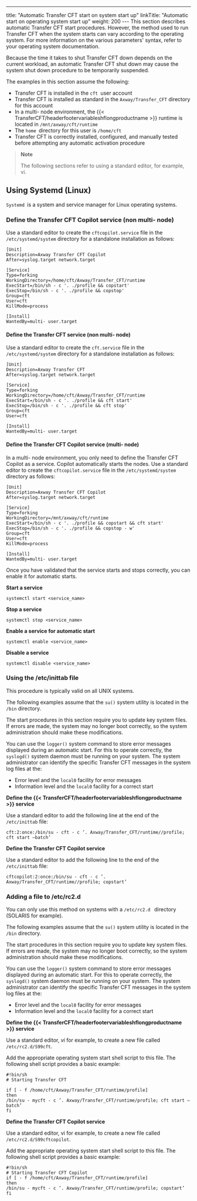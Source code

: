 ---
title: "Automatic Transfer CFT start on system start up"
linkTitle: "Automatic start on operating system start up"
weight: 200
--- This section describes automatic Transfer CFT start procedures.
However, the method used to run Transfer CFT when the system starts can vary
according to the operating system. For more information on the various parameters' syntax, refer to your operating system documentation.

Because the time it takes to shut Transfer CFT down depends on the current
workload, an automatic Transfer CFT shut down may cause the system shut down
procedure to be temporarily suspended.

The examples in this section assume the following:

- Transfer CFT is
    installed in the `cft `user account
- Transfer CFT is
    installed as standard in the `Axway/Transfer_CFT` directory for this account
- In a multi- node environment, the {{< TransferCFT/headerfootervariableshflongproductname >}} runtime is located in `/mnt/axway/cft/runtime`
- The `home `directory
    for this user is `/home/cft`
- Transfer CFT is
    correctly installed, configured, and manually tested before attempting any automatic
    activation procedure

> **Note**
>
> The following sections refer to using a standard editor, for example, vi.

## Using Systemd (Linux)

`Systemd `is a system and service manager for Linux operating systems.

### Define the Transfer CFT Copilot service (non multi- node)

Use a standard editor to create the `cftcopilot.service` file in the `/etc/systemd/system` directory for a standalone installation as follows:

```
[Unit]
Description=Axway Transfer CFT Copilot
After=syslog.target network.target

[Service]
Type=forking
WorkingDirectory=/home/cft/Axway/Transfer_CFT/runtime
ExecStart=/bin/sh - c '. ./profile && copstart'
ExecStop=/bin/sh - c '. ./profile && copstop'
Group=cft
User=cft
KillMode=process

[Install]
WantedBy=multi- user.target
```

#### Define the Transfer CFT service (non multi- node)

Use a standard editor to create the `cft.service` file in the `/etc/systemd/system` directory for a standalone installation as follows:

```
[Unit]
Description=Axway Transfer CFT
After=syslog.target network.target

[Service]
Type=forking
WorkingDirectory=/home/cft/Axway/Transfer_CFT/runtime
ExecStart=/bin/sh - c '. ./profile && cft start'
ExecStop=/bin/sh - c '. ./profile && cft stop'
Group=cft
User=cft

[Install]
WantedBy=multi- user.target
```

#### Define the Transfer CFT Copilot service (multi- node)

In a multi- node environment, you only need to define the Transfer CFT Copilot as a service. Copilot automatically starts the nodes. Use a standard editor to create the `cftcopilot.service` file in the `/etc/systemd/system` directory as follows:

```
[Unit]
Description=Axway Transfer CFT Copilot
After=syslog.target network.target

[Service]
Type=forking
WorkingDirectory=/mnt/axway/cft/runtime
ExecStart=/bin/sh - c '. ./profile && copstart && cft start'
ExecStop=/bin/sh - c '. ./profile && copstop - w'
Group=cft
User=cft
KillMode=process

[Install]
WantedBy=multi- user.target
```

Once you have validated that the service starts and stops correctly, you can enable it for automatic starts.

****Start a service****

```
systemctl start <service_name>
```

****Stop a service****

```
systemctl stop <service_name>
```

****Enable a service for automatic start****

```
systemctl enable <service_name>
```

****Disable a service****

```
systemctl disable <service_name>
```

### Using the /etc/inittab file

This procedure is typically valid on all UNIX systems.

The following examples assume that the `su()`
system utility is located in the `/bin` directory.

The start procedures in this section require you to update key system files. If errors
are made, the system may no longer boot correctly, so the system administration should make these modifications.

You can use the `logger()` system command to store error messages
displayed during an automatic start. For this to operate correctly,
the `syslogd()` system daemon must be running on your system. The
system administrator can identify the
specific Transfer CFT messages in the system log files at the:

- Error level and the
    `local0` facility for error messages
- Information level
    and the `local0` facility for a correct start

****Define the {{< TransferCFT/headerfootervariableshflongproductname  >}} service****

Use a standard editor to add the following line
at the end of the `/etc/inittab` file:

```
cft:2:once:/bin/su - cft - c ’. Axway/Transfer_CFT/runtime//profile; cft start –batch’
```

****Define the Transfer CFT Copilot service****

Use a standard editor to add the following line to the end of the `/etc/inittab` file:

```
cftcopilot:2:once:/bin/su - cft - c ’. Axway/Transfer_CFT/runtime//profile; copstart’
```

### Adding a file to /etc/rc2.d

You can only use this method on systems with a `/etc/rc2.d `
directory (SOLARIS for example).

The following examples assume that the `su()`
system utility is located in the `/bin` directory.

The start procedures in this section require you to update key system files. If errors
are made, the system may no longer boot correctly, so the system administration should make these modifications.

You can use the `logger()` system command to store error messages
displayed during an automatic start. For this to operate correctly,
the `syslogd()` system daemon must be running on your system. The
system administrator can identify the
specific Transfer CFT messages in the system log files at the:

- Error level and the
    `local0` facility for error messages
- Information level
    and the `local0` facility for a correct start

****Define the {{< TransferCFT/headerfootervariableshflongproductname  >}} service****

Use a standard editor, *vi* for example, to create a new file called
`/etc/rc2.d/S99cft`.  

Add the appropriate operating system start shell script to this
file. The following shell script provides a basic example:

```
#!bin/sh
# Starting Transfer CFT

if [ - f /home/cft/Axway/Transfer_CFT/runtime/profile]
then
/bin/su - mycft - c ’. Axway/Transfer_CFT/runtime/profile; cft start –batch’
fi
```

****Define the Transfer CFT Copilot service****

Use a standard editor, vi for example, to create a new file called `/etc/rc2.d/S99cftcopilot`.

Add the appropriate operating system start shell script to this file. The following shell script provides a basic example:

```
#!bin/sh
# Starting Transfer CFT Copilot
if [ - f /home/cft/Axway/Transfer_CFT/runtime/profile]
then
/bin/su - mycft - c ’. Axway/Transfer_CFT/runtime/profile; copstart’
fi
```
